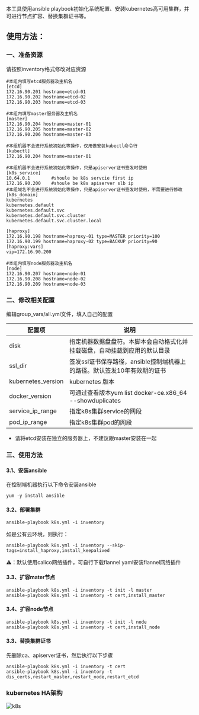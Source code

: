本工具使用ansible playbook初始化系统配置、安装kubernetes高可用集群，并可进行节点扩容、替换集群证书等。



## 使用方法：

### 一、准备资源

请按照inventory格式修改对应资源

```
#本组内填写etcd服务器及主机名
[etcd]
172.16.90.201 hostname=etcd-01
172.16.90.202 hostname=etcd-02
172.16.90.203 hostname=etcd-03

#本组内填写master服务器及主机名
[master]
172.16.90.204 hostname=master-01
172.16.90.205 hostname=master-02
172.16.90.206 hostname=master-03

#本组机器不会进行系统初始化等操作，仅用做安装kubectl命令行
[kubectl]
172.16.90.204 hostname=master-01

#本组机器不会进行系统初始化等操作，只是apiserver证书签发时使用
[k8s_service]
10.64.0.1        #shoule be k8s servcie first ip
172.16.90.200    #shoule be k8s apiserver slb ip
#本组域名不会进行系统初始化等操作，只是apiserver证书签发时使用，不需要进行修改
[k8s_domain]
kubernetes
kubernetes.default
kubernetes.default.svc
kubernetes.default.svc.cluster
kubernetes.default.svc.cluster.local

[haproxy]
172.16.90.198 hostname=haproxy-01 type=MASTER priority=100
172.16.90.199 hostname=haproxy-02 type=BACKUP priority=90
[haproxy:vars]
vip=172.16.90.200

#本组内填写node服务器及主机名
[node]
172.16.90.207 hostname=node-01
172.16.90.208 hostname=node-02
172.16.90.209 hostname=node-03
```



###  二、修改相关配置

编辑group_vars/all.yml文件，填入自己的配置

| 配置项             | 说明                                                         |
| ------------------ | ------------------------------------------------------------ |
| disk               | 指定机器数据盘盘符。本脚本会自动格式化并挂载磁盘，自动挂载到应用的默认目录 |
| ssl_dir            | 签发ssl证书保存路径，ansible控制端机器上的路径。默认签发10年有效期的证书 |
| kubernetes_version | kubernetes 版本                                              |
| docker_version     | 可通过查看版本yum list docker-ce.x86_64 --showduplicates     |
| service_ip_range   | 指定k8s集群service的网段                                     |
| pod_ip_range       | 指定k8s集群pod的网段                                         |

- 请将etcd安装在独立的服务器上，不建议跟master安装在一起




### 三、使用方法

#### 3.1、安装ansible

在控制端机器执行以下命令安装ansible

```
yum -y install ansible
```

#### 3.2、部署集群

```
ansible-playbook k8s.yml -i inventory
```

如是公有云环境，则执行：

```
ansible-playbook k8s.yml -i inventory --skip-tags=install_haproxy,install_keepalived
```

⚠️：默认使用calico网络插件，可自行下载flannel yaml安装flannel网络插件

#### 3.3、扩容mater节点

```
ansible-playbook k8s.yml -i inventory -t init -l master
ansible-playbook k8s.yml -i inventory -t cert,install_master 
```

#### 3.4、扩容node节点

```
ansible-playbook k8s.yml -i inventory -t init -l node
ansible-playbook k8s.yml -i inventory -t cert,install_node
```

#### 3.3、替换集群证书

先删除ca、apiserver证书，然后执行以下步骤

```
ansible-playbook k8s.yml -i inventory -t cert
ansible-playbook k8s.yml -i inventory -t dis_certs,restart_master,restart_node,restart_etcd
```



### kubernetes HA架构

![k8s](kubernetes.png)


